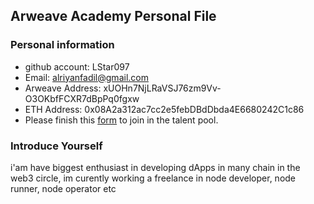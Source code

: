 ## Arweave Academy Personal File

### Personal information

- github account: LStar097
- Email: alriyanfadil@gmail.com
- Arweave Address: xUOHn7NjLRaVSJ76zm9Vv-O3OKbfFCXR7dBpPq0fgxw
- ETH Address: 0x08A2a312ac7cc2e5febDBdDbda4E6680242C1c86
- Please finish this [form](https://docs.google.com/forms/d/e/1FAIpQLSfWA5fIIcBgmRppm3jNz5vmf9Mai_QMVil-2pO4r7YKn_Zhtw/viewform?usp=sf_link) to join in the talent pool.

### Introduce Yourself
 i'am have biggest enthusiast in developing dApps in many chain in the web3 circle, im curently working a freelance in node developer, node runner, node operator etc
